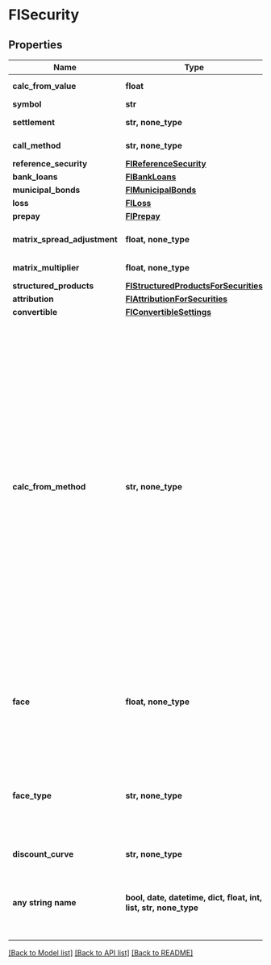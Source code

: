 # FISecurity


## Properties
Name | Type | Description | Notes
------------ | ------------- | ------------- | -------------
**calc_from_value** | **float** | Calculation from value | 
**symbol** | **str** | Symbol | 
**settlement** | **str, none_type** | Settlement date | [optional] 
**call_method** | **str, none_type** | Call Method | [optional] 
**reference_security** | [**FIReferenceSecurity**](FIReferenceSecurity.md) |  | [optional] 
**bank_loans** | [**FIBankLoans**](FIBankLoans.md) |  | [optional] 
**municipal_bonds** | [**FIMunicipalBonds**](FIMunicipalBonds.md) |  | [optional] 
**loss** | [**FILoss**](FILoss.md) |  | [optional] 
**prepay** | [**FIPrepay**](FIPrepay.md) |  | [optional] 
**matrix_spread_adjustment** | **float, none_type** | Matrix Spread Adjustment | [optional] 
**matrix_multiplier** | **float, none_type** | Matrix Multiplier | [optional] 
**structured_products** | [**FIStructuredProductsForSecurities**](FIStructuredProductsForSecurities.md) |  | [optional] 
**attribution** | [**FIAttributionForSecurities**](FIAttributionForSecurities.md) |  | [optional] 
**convertible** | [**FIConvertibleSettings**](FIConvertibleSettings.md) |  | [optional] 
**calc_from_method** | **str, none_type** | Calculation Method.  Methods : Active Spread, Actual Spread, Actual Spread To Worst Call, OAS, Price, Yield, Yield To No Call, Act/Act Yield To No Call, Bond Equivalent Yield,  Yield To Worst Call, Discount Yield, Discount Margin, Implied Volatility, Bullet Spread, Bullet Spread To Worst Call, Pricing Matrix | [optional] 
**face** | **float, none_type** | Face | [optional]  if omitted the server will use the default value of 1.1
**face_type** | **str, none_type** | Face type | [optional]  if omitted the server will use the default value of "Current"
**discount_curve** | **str, none_type** | Discount curve | [optional] 
**any string name** | **bool, date, datetime, dict, float, int, list, str, none_type** | any string name can be used but the value must be the correct type | [optional]

[[Back to Model list]](../README.md#documentation-for-models) [[Back to API list]](../README.md#documentation-for-api-endpoints) [[Back to README]](../README.md)


